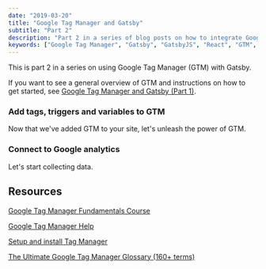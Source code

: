 ```yaml
---
date: "2019-03-20" 
title: "Google Tag Manager and Gatsby"
subtitle: "Part 2"
description: "Part 2 in a series of blog posts on how to integrate Google Tag Manager with GatsbyJS"
keywords: ["Google Tag Manager", "Gatsby", "GatsbyJS", "React", "GTM", "Google Analytics", "GA"]
---
```


This is part 2 in a series on using Google Tag Manager (GTM) with Gatsby.

If you want to see a general overview of GTM and instructions on how to get started, see [Google Tag Manager and Gatsby (Part 1)](/blog/google-tag-manager).

### Add tags, triggers and variables to GTM 

Now that we've added GTM to your site, let's unleash the power of GTM.

### Connect to Google analytics

Let's start collecting data.

## Resources
[Google Tag Manager Fundamentals Course](https://analytics.google.com/analytics/academy/course/5)

[Google Tag Manager Help](https://support.google.com/tagmanager#topic=3441530)

[Setup and install Tag Manager](https://support.google.com/tagmanager/answer/6103696?hl=en)

[The Ultimate Google Tag Manager Glossary (160+ terms)](https://www.analyticsmania.com/post/google-tag-manager-glossary/)
